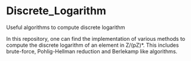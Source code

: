 # Discrete_Logarithm
Useful algorithms to compute discrete logarithm

In this repository, one can find the implementation of various methods to compute the discrete logarithm of an element in Z/(pZ)*.
This includes brute-force, Pohlig-Hellman reduction and Berlekamp like algorithms.
